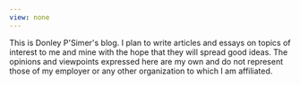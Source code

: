 ```yaml
---
view: none
---
```

This is Donley P'Simer's blog. I plan to write articles and essays on topics of interest to me and mine with the hope that they will spread good ideas. The opinions and viewpoints expressed here are my own and do not represent those of my employer or any other organization to which I am affiliated.
